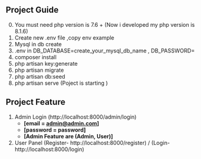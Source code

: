 ## Project Guide
0. You must need php version is 7.6 + (Now i developed my php version is 8.1.6)
1. Create new .env file ,copy env example
3. Mysql in db create
3. .env in DB_DATABASE=create_your_mysql_db_name , DB_PASSWORD=
4. composer install
5. php artisan key:generate
6. php artisan migrate
7. php artisan db:seed
6. php artisan serve (Poject is starting )

## Project Feature
1. Admin Login (http://localhost:8000/admin/login)
    - **[email = admin@admin.com]**
    - **[password = password]**
    - **[Admin Feature are (Admin, User)]**
2. User Panel (Register- http://localhost:8000/register) / (Login- http://localhost:8000/login)
